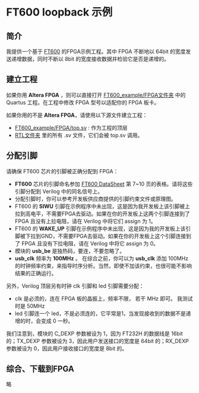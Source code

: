FT600 loopback 示例
===============================

## 简介

我提供一个基于 [FT600](https://ftdichip.com/Products/ICs/FT600.htm) 的FPGA示例工程。其中 FPGA 不断地以 64bit 的宽度发送递增数据，同时不断以 8bit 的宽度接收数据并检验它是否是递增的。

## 建立工程

如果你用 **Altera FPGA** ，则可以直接打开 [FT600_example/FPGA文件夹](https://github.com/WangXuan95/FTDI-245fifo-interface/blob/master/FT600_example/FPGA) 中的 Quartus 工程。在工程中修改 FPGA 型号以适配你的 FPGA 板卡。

如果你用的不是 **Altera FPGA**，请使用以下源文件建立工程：

* [FT600_example/FPGA/top.sv](https://github.com/WangXuan95/FTDI-245fifo-interface/blob/master/FT600_example/FPGA/top.sv) : 作为工程的顶层
* [RTL文件夹](https://github.com/WangXuan95/FTDI-245fifo-interface/blob/master/RTL) 里的所有 .sv 文件，它们会被 top.sv 调用。

## 分配引脚

请确保 FT600 芯片的引脚被正确分配到 FPGA：

* **FT600** 芯片的引脚命名参加 [FT600 DataSheet](https://www.ftdichip.com/Support/Documents/DataSheets/ICs/DS_FT600Q-FT601Q%20IC%20Datasheet.pdf) 第 7~10 页的表格。请将这些引脚分配到 Verilog 中的同名信号上。
* 分配引脚时，你可以参考开发板供应商提供的引脚约束文件或原理图。
* FT600 的 **SIWU** 引脚在示例程序中未出现，这是因为我开发板上该引脚被上拉到高电平，不需要FPGA去驱动。如果在你的开发板上这两个引脚连接到了 FPGA 且没有上拉电阻，请在 Verilog 中将它们 assign 为 1。
* FT600 的 **WAKE_UP** 引脚在示例程序中未出现，这是因为我的开发板上该引脚被下拉到GND，不需要FPGA去驱动。如果在你的开发板上这个引脚连接到了 FPGA 且没有下拉电阻，请在 Verilog 中将它 assign 为 0。
* 模块的 **usb_be** 是独热码，要连，不要忽略了。
* **usb_clk** 频率为 **100MHz** 。 在综合之前，你可以为 **usb_clk** 添加 100MHz 的时钟频率约束，来指导时序分析。当然，即使不加该约束，也很可能不影响结果的正确运行。

另外，Verilog 顶层另有时钟 clk 引脚和 led 引脚需要分配：

* clk 是必须的，连在 FPGA 板的晶振上，频率不限， 若干 MHz 即可。 我测试时是 50MHz
* led 引脚连一个 led，不是必须连的，它平常是1，当发现接收到的数据不是递增的时，会变成 0 一秒。

我们注意到，模块的 C_DEXP 参数被设为 1，因为 FT232H 的数据线是 16bit 的；TX_DEXP 参数被设为 3，因此用户发送接口的宽度是 64bit 的；RX_DEXP 参数被设为 0，因此用户接收接口的宽度是 8bit 的。

## 综合、下载到FPGA

略
